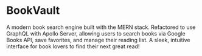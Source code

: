# BookVault
A modern book search engine built with the MERN stack. Refactored to use GraphQL with Apollo Server, allowing users to search books via Google Books API, save favorites, and manage their reading list. A sleek, intuitive interface for book lovers to find their next great read!
